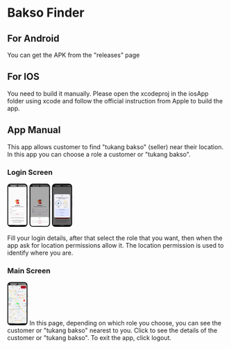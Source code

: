 # Bakso Finder

## For Android
You can get the APK from the "releases" page

## For IOS
You need to build it manually. Please open the xcodeproj in the iosApp folder using xcode and follow the official instruction from Apple to build the app. 

## App Manual
This app allows customer to find "tukang bakso" (seller) near their location. In this app you can choose a role a customer or "tukang bakso".

### Login Screen
<img src="/docs/login-screen-1.png" alt="Login Screen" height="100"/>
<img src="/docs/login-screen-2.png" alt="Login Screen" height="100"/>
<img src="/docs/login-screen-3.png" alt="Login Screen" height="100"/>

Fill your login details, after that select the role that you want, then when the app ask for location permissions allow it. The location permission is used to identify where you are.

### Main Screen
<img src="/docs/main-screen-1.png" alt="Main Screen" height="100"/>
In this page, depending on which role you choose, you can see the customer or "tukang bakso" nearest to you. Click to see the details of the customer or "tukang bakso". To exit the app, click logout.
